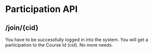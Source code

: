 # Participation API

## /join/{cid}
You have to be successfully logged in into the system. You will get a participation to the Course Id (cid). No more needs.
